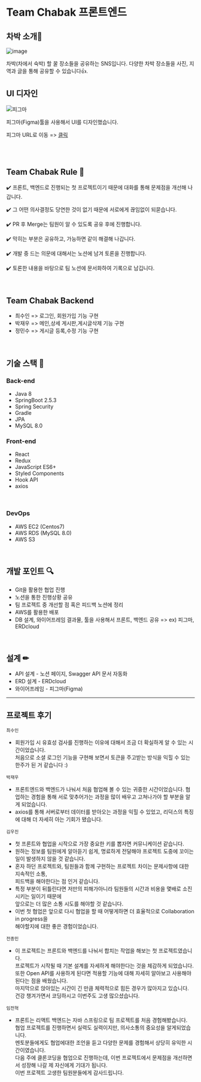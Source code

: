 # Team Chabak 프론트엔드
## 차박 소개🚗  
![image](https://user-images.githubusercontent.com/73993670/220008069-35d40c17-b577-4dbb-b91c-0ba177242676.png)

차박(차에서 숙박) 할 꿀 장소들을 공유하는 SNS입니다.
다양한 차박 장소들을 사진, 지역과 글을 통해 공유할 수 있습니다👍.

## UI 디자인

![피그마](https://user-images.githubusercontent.com/70641418/145669186-173be214-9e25-49c1-bbd7-38487ac7906b.JPG)

피그마(Figma)툴을 사용해서 UI를 디자인했습니다.  

피그마 URL로 이동 =>
<a href="https://www.figma.com/file/z3liAITH2IJig8fkeEZat2/Untitled">클릭</a>


<br/>
<br/>

## Team Chabak Rule 🤝
✔️ 프론트, 백엔드로 진행되는 첫 프로젝트이기 때문에 대화를 통해 문제점을 개선해 나갑니다.

✔️ 그 어떤 의사결정도 당연한 것이 없기 때문에 서로에게 끊임없이 되묻습니다.

✔️ PR 후 Merge는 팀원이 알 수 있도록 공유 후에 진행합니다.

✔️ 막히는 부분은 공유하고, 가능하면 같이 해결해 나갑니다.

✔️ 개발 중 드는 의문에 대해서는 노션에 남겨 토론을 진행합니다.

✔️ 토론한 내용을 바탕으로 팀 노션에 문서화하여 기록으로 남깁니다.

<br/>

## Team Chabak Backend
- 최수인 => 로그인, 회원가입 기능 구현
- 박재우 => 메인,상세 게시판,게시글삭제 기능 구현
- 정민수 => 게시글 등록,수정 기능 구현

<br/>

## 기술 스택 🧰
### Back-end
- Java 8
- SpringBoot 2.5.3  
- Spring Security  
- Gradle  
- JPA  
- MySQL 8.0  

### Front-end
- React
- Redux
- JavaScript ES6+
- Styled Components
- Hook API
- axios

<br/>

### DevOps
- AWS EC2 (Centos7)
- AWS RDS (MySQL 8.0)
- AWS S3

<br/>

## 개발 포인트 🔍

- Git을 활용한 협업 진행
- 노션을 통한 진행상황 공유
- 팀 프로젝트 중 개선할 점 혹은 피드백 노션에 정리
- AWS를 활용한 배포
- DB 설계, 와이어프레임 결과물, 툴을 사용해서 프론트, 백엔드 공유 => ex) 피그마, ERDcloud

<br/>

## 설계 ✏
- API 설계 - 노션 페이지, Swagger API 문서 자동화
- ERD 설계 - ERDcloud
- 와이어프레임 - 피그마(Figma)

---
## 프로젝트 후기

<code>최수인</code>
- 회원가입 시 유효성 검사를 진행하는 이유에 대해서 조금 더 확실하게 알 수 있는 시간이었습니다.   
  처음으로 소셜 로그인 기능을 구현해 보면서 토큰을 주고받는 방식을 익힐 수 있는 한주가 된 거 같습니다 :)  

<code>박재우</code>
- 프론트엔드와 백엔드가 나눠서 처음 협업해 볼 수 있는 귀중한 시간이었습니다. 
  협업하는 경험을 통해 서로 맞추어가는 과정을 많이 배우고 고쳐나가야 할 부분을 알게 되었습니다.
- axios를 통해 서버로부터 데이터를 받아오는 과정을 익힐 수 있었고, 리덕스의 특징에 대해 더 자세히 아는 기회가 됐습니다.


<code>김우진</code>
- 첫 프론트와 협업을 시작으로 가장 중요한 키를 뽑자면 커뮤니케이션 같습니다.  
- 원하는 정보를 팀원에게 알아듣기 쉽게, 명료하게 전달해야 프로젝트 도중에 꼬이는 일이 발생하지 않을 것 같습니다.  
- 혼자 하던 프로젝트와, 팀원들과 함께 구현하는 프로젝트 차이는 문제사항에 대한 지속적인 소통,  
  피드백을 해야한다는 점 인거 같습니다.  
- 특정 부분이 뒤틀린다면 저만의 피해가아니라 팀원들의 시간과 비용을 몇배로 소진시키는 일이기 때문에   
  앞으로는 더 많은 소통 시도를 해야할 것 같습니다.  
- 이번 첫 협업은 앞으로 다시 협업을 할 때 어떻게하면 더 효율적으로 Collaboration in progress을   
  해야할지에 대한 좋은 경험이었습니다.  


<code>전종민</code>
- 이 프로젝트는 프론트와 백엔드를 나눠서 합치는 작업을 해보는 첫 프로젝트였습니다.  
  프로젝트가 시작될 때 기본 설계를 자세하게 해야한다는 것을 체감하게 되었습니다.  
  또한 Open API를 사용하게 된다면 적용할 기능에 대해 자세히 알아보고 사용해야 된다는 점을 배웠습니다.  
  마지막으로 앉아있는 시간이 긴 만큼 체력적으로 힘든 경우가 많아지고 있습니다.  
  건강 챙겨가면서 코딩하시고 이번주도 고생 많으셨습니다.  

<code>임전혁</code>
- 프론트는 리액트 백엔드는 자바 스프링으로 팀 프로젝트를 처음 경험해봤습니다.    
  협업 프로젝트를 진행하면서 실력도 실력이지만, 의사소통의 중요성을 알게되었습니다.    
  멘토분들에게도 협업에대한 조언을 듣고 다양한 문제를 경험해서 상당히 유익한 시간이였습니다.     
  다음 주에 클론코딩을 협업으로 진행하는데, 이번 프로젝트에서 문제점을 개선하면서 성장해 나갈 제 자신에게 기대가 됩니다.  
  이번 프로젝트 고생한 팀원분들에게 감사드립니다.  
